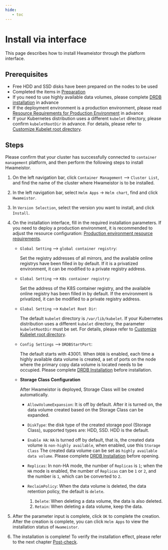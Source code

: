 ```yaml
---
hide:
   - toc
---
```


# Install via interface

This page describes how to install Hwameistor through the platform interface.

## Prerequisites

- Free HDD and SSD disks have been prepared on the nodes to be used
- Completed the items in [Preparation](prereq.md)
- If you need to use highly available data volumes, please complete [DRDB installation](drbdinstall.md) in advance
- If the deployment environment is a production environment, please read [Resource Requirements for Production Environment](proresource.md) in advance
- If your Kubernetes distribution uses a different `kubelet` directory, please confirm `kubeletRootDir` in advance.
   For details, please refer to [Customize Kubelet root directory](customized-kubelet.md).

## Steps

Please confirm that your cluster has successfully connected to `container management` platform, and then perform the following steps to install Hwameistor.

1. On the left navigation bar, click `Container Management` —> `Cluster List`, and find the name of the cluster where Hwameistor is to be installed.

2. In the left navigation bar, select `Helm Apps` -> `Helm chart`, find and click `Hwameistor`.

3. In `Version Selection`, select the version you want to install, and click `Install`.

4. On the installation interface, fill in the required installation parameters. If you need to deploy a production environment, it is recommended to adjust the resource configuration: [Production environment resource requirements](proresource.md).

    - `Global Setting` —> `global container registry`:
    
        Set the registry addresses of all mirrors, and the available online registrys have been filled in by default.
        If it is a privatized environment, it can be modified to a private registry address.
       
    - `Global Setting` —> `K8s container registry`:
    
        Set the address of the K8S container registry, and the available online registry has been filled in by default.
        If the environment is privatized, it can be modified to a private registry address.
       
    - `Global Setting` —> `Kubelet Root Dir`:
    
        The default `kubelet` directory is `/var/lib/kubelet`.
        If your Kubernetes distribution uses a different `kubelet` directory, the parameter `kubeletRootDir` must be set.
        For details, please refer to [Customize Kubelet root directory](customized-kubelet.md).
       
    - `Config Settings` —> `DRDBStartPort`:
    
        The default starts with 43001. When `DRDB` is enabled, each time a highly available data volume is created, a set of ports on the node where the primary copy data volume is located needs to be occupied.
        Please complete [DRDB Installation](drbdinstall.md) before installation.
       
    - **Storage Class Configuration**
    
        After Hwameistor is deployed, Storage Class will be created automatically.
    
        - `AllowVolumeExpansion`: It is off by default. After it is turned on, the data volume created based on the Storage Class can be expanded.
        - `DiskType`: the disk type of the created storage pool (Storage Class), supported types are: HDD, SSD. HDD is the default.
        - `Enable HA`: `HA` is turned off by default, that is, the created data volume is `non-highly available`, when enabled, use this `Storage Class`
        The created data volume can be set as `highly available data volume`. Please complete [DRDB Installation](drbdinstall.md) before opening.
        - `Replicas`: In non-HA mode, the number of `Replicas` is `1`; when the `HA` mode is enabled, the number of `Replicas` can be `1` or `2`, and the number is `1`, which can be converted to `2`.
        - `ReclaimPolicy`: When the data volume is deleted, the data retention policy, the default is `delete`.
       
            1. `Delete`: When deleting a data volume, the data is also deleted.
            2. `Retain`: When deleting a data volume, keep the data.
    
5. After the parameter input is complete, click `OK` to complete the creation. After the creation is complete, you can click `Helm Apps` to view the installation status of `Hwameistor`.
    
6. The installation is complete! To verify the installation effect, please refer to the next chapter [Post-check](./post-check.md).
